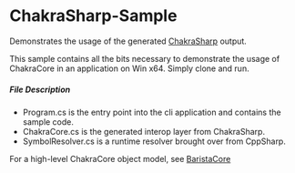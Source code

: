 # ChakraSharp-Sample
Demonstrates the usage of the generated [ChakraSharp](https://github.com/BaristaLabs/ChakraSharp) output.

This sample contains all the bits necessary to demonstrate the usage of ChakraCore in an application on Win x64. Simply clone and run.

##### File Description
 - Program.cs is the entry point into the cli application and contains the sample code.
 - ChakraCore.cs is the generated interop layer from ChakraSharp.
 - SymbolResolver.cs is a runtime resolver brought over from CppSharp.

For a high-level ChakraCore object model, see [BaristaCore](https://github.com/BaristaLabs/BaristaCore)
